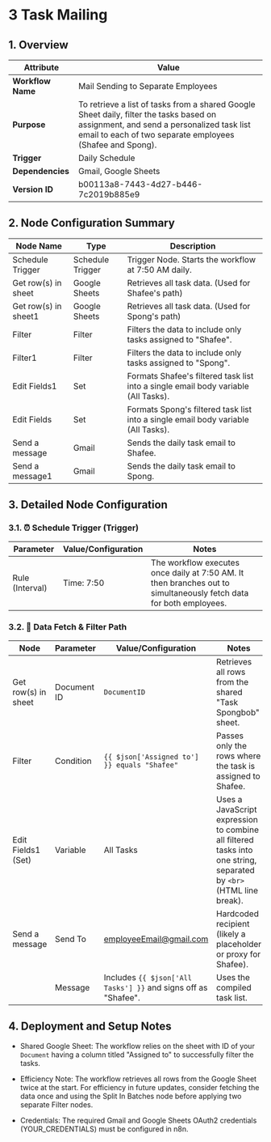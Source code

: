 # 3 Task Mailing


## 1. Overview

| Attribute       | Value                                                                 |
|-----------------|-----------------------------------------------------------------------|
| **Workflow Name** | Mail Sending to Separate Employees                                    |
| **Purpose**       | To retrieve a list of tasks from a shared Google Sheet daily, filter the tasks based on assignment, and send a personalized task list email to each of two separate employees (Shafee and Spong). |
| **Trigger**       | Daily Schedule                                                       |
| **Dependencies**  | Gmail, Google Sheets                                                 |
| **Version ID**    | b00113a8-7443-4d27-b446-7c2019b885e9                                 |




## 2. Node Configuration Summary

| Node Name          | Type           | Description                                                                 |
|--------------------|----------------|-----------------------------------------------------------------------------|
| Schedule Trigger   | Schedule Trigger | Trigger Node. Starts the workflow at 7:50 AM daily.                          |
| Get row(s) in sheet | Google Sheets   | Retrieves all task data. (Used for Shafee's path)                           |
| Get row(s) in sheet1| Google Sheets   | Retrieves all task data. (Used for Spong's path)                            |
| Filter             | Filter          | Filters the data to include only tasks assigned to "Shafee".                |
| Filter1            | Filter          | Filters the data to include only tasks assigned to "Spong".                 |
| Edit Fields1       | Set             | Formats Shafee's filtered task list into a single email body variable (All Tasks). |
| Edit Fields        | Set             | Formats Spong's filtered task list into a single email body variable (All Tasks). |
| Send a message     | Gmail           | Sends the daily task email to Shafee.                                       |
| Send a message1    | Gmail           | Sends the daily task email to Spong.                                        |


## 3. Detailed Node Configuration

### 3.1. ⏰ Schedule Trigger (Trigger)

| Parameter | Value/Configuration | Notes                                                                 |
|-----------|----------------------|----------------------------------------------------------------------|
| Rule (Interval) | Time: 7:50 | The workflow executes once daily at 7:50 AM. It then branches out to simultaneously fetch data for both employees. |


### 3.2. 📂 Data Fetch & Filter Path 

| Node              | Parameter      | Value/Configuration                                                                 | Notes                                                                 |
|-------------------|----------------|--------------------------------------------------------------------------------------|----------------------------------------------------------------------|
| Get row(s) in sheet | Document ID    | `DocumentID`                                         | Retrieves all rows from the shared "Task Spongbob" sheet.            |
| Filter            | Condition      | `{{ $json['Assigned to'] }} equals "Shafee"`                                         | Passes only the rows where the task is assigned to Shafee.            |
| Edit Fields1 (Set)| Variable       | All Tasks                                                                            | Uses a JavaScript expression to combine all filtered tasks into one string, separated by `<br>` (HTML line break). |
| Send a message    | Send To        | employeeEmail@gmail.com                                                      | Hardcoded recipient (likely a placeholder or proxy for Shafee).       |
|                   | Message        | Includes `{{ $json['All Tasks'] }}` and signs off as "Shafee".                       | Uses the compiled task list.                                          |

## 4. Deployment and Setup Notes
- Shared Google Sheet: The workflow relies on the sheet with ID of your `Document` having a column titled "Assigned to" to successfully filter the tasks.

- Efficiency Note: The workflow retrieves all rows from the Google Sheet twice at the start. For efficiency in future updates, consider fetching the data once and using the Split In Batches node before applying two separate Filter nodes.

- Credentials: The required Gmail and Google Sheets OAuth2 credentials (YOUR_CREDENTIALS) must be configured in n8n.

